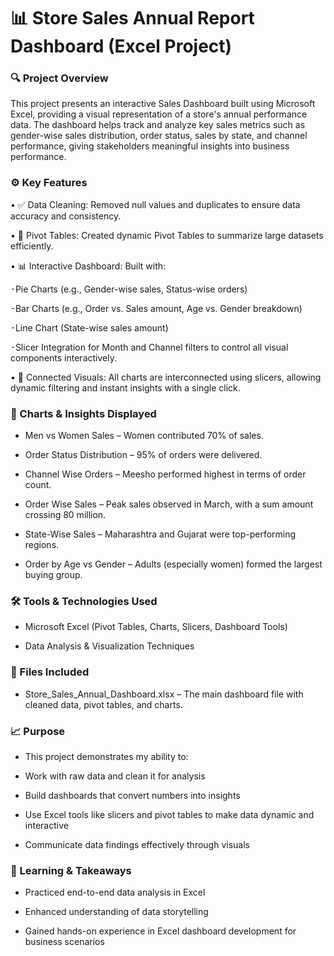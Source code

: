 # 📊 Store Sales Annual Report Dashboard (Excel Project)

### 🔍 Project Overview
This project presents an interactive Sales Dashboard built using Microsoft Excel, providing a visual representation of a store's annual performance data. The dashboard helps track and analyze key sales metrics such as gender-wise sales distribution, order status, sales by state, and channel performance, giving stakeholders meaningful insights into business performance.

### ⚙️ Key Features
• ✅ Data Cleaning: Removed null values and duplicates to ensure data accuracy and consistency.

• 🧮 Pivot Tables: Created dynamic Pivot Tables to summarize large datasets efficiently.

• 📊 Interactive Dashboard: Built with:

⁃Pie Charts (e.g., Gender-wise sales, Status-wise orders)

⁃Bar Charts (e.g., Order vs. Sales amount, Age vs. Gender breakdown)

⁃Line Chart (State-wise sales amount)

⁃Slicer Integration for Month and Channel filters to control all visual components interactively.

• 🔁 Connected Visuals: All charts are interconnected using slicers, allowing dynamic filtering and instant insights with a single click.

### 📌 Charts & Insights Displayed

 - Men vs Women Sales – Women contributed 70% of sales.

 - Order Status Distribution – 95% of orders were delivered.

 - Channel Wise Orders – Meesho performed highest in terms of order count.

 - Order Wise Sales – Peak sales observed in March, with a sum amount crossing 80 million.

 - State-Wise Sales – Maharashtra and Gujarat were top-performing regions.

 - Order by Age vs Gender – Adults (especially women) formed the largest buying group.

### 🛠 Tools & Technologies Used
 - Microsoft Excel (Pivot Tables, Charts, Slicers, Dashboard Tools)

 - Data Analysis & Visualization Techniques

### 📁 Files Included
 - Store_Sales_Annual_Dashboard.xlsx – The main dashboard file with cleaned data, pivot tables, and charts.

### 📈 Purpose
 - This project demonstrates my ability to:

 - Work with raw data and clean it for analysis

 - Build dashboards that convert numbers into insights

 - Use Excel tools like slicers and pivot tables to make data dynamic and interactive

 - Communicate data findings effectively through visuals

### 🧠 Learning & Takeaways
 - Practiced end-to-end data analysis in Excel

 - Enhanced understanding of data storytelling

 - Gained hands-on experience in Excel dashboard development for business scenarios
